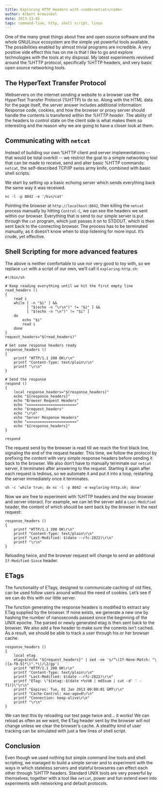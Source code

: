 ```yaml
---
title: Exploring HTTP Headers with <code>netcat</code>
author: Albert Krewinkel
date: 2013-11-05
tags: command-line, http, shell script, linux
---
```


One of the many great things about free and open source software and the whole
GNU/Linux ecosystem are the simple yet powerful tools available.  The
possibilities enabled by almost trivial programs are incredible.  A very
positive side effect this has on me is that I like to go and explore
technologies with the tools at my disposal.  My latest experiments revolved
around the %HTTP protocol, specifically %HTTP headers, and very basic open
source networking tools.

## The HyperText Transfer Protocol

Webservers on the internet sending a website to a browser use the HyperText
Transfer Protocol (%HTTP) to do so.  Along with the HTML data for the page
itself, the server answer includes additional information: Response code,
cookies, and how the browser or proxy server should handle the contents is
transfered within the *%HTTP header*.  The ability of the headers to control
state on the client side is what makes them so interesting and the reason why
we are going to have a closer look at them.

## Communicating with `netcat`

Instead of building our own %HTTP client and server implementations -- that
would be total overkill -- we restrict the goal to a simple networking tool
that can be made to receive, send and alter basic %HTTP commands: `netcat`, the
self-described TCP/IP swiss army knife, combined with basic shell scripts.

We start by setting up a basic echoing server which sends everything back the
same way it was received.

``` shell
nc -l -p 8042 -e '/bin/cat'
```

Pointing the browser at `http://localhost:8042`, then killing the `netcat`
process manually by hitting `Control-C`, we can see the headers we sent within
our browser.  Everything that is send to our simple server is put through the
`cat` program, which just passes it on to STDOUT, which is then sent back to
the connecting browser.  The process has to be terminated manually, as it
doesn’t know when to stop listening for more input.  It’s crude, yet
effective.

## Shell Scripting for more advanced features

The above is neither comfortable to use nor very good to toy with, so we
replace `cat` with a script of our own, we’ll call it `exploring-http.sh`:

``` shell
#!/bin/sh

# Keep reading everything until we hit the first empty line
read_headers ()
{
    read i
    while [ -n "$i" ] &&
          [ "$(echo -n "\r\n")" != "$i" ] &&
          [ "$(echo -n "\n")" != "$i" ]
    do
        echo "$i"
        read i
    done
}
request_headers="$(read_headers)"

# Get some response headers ready
response_headers ()
{
    printf "HTTP/1.1 200 OK\r\n"
    printf "Content-Type: text/plain\r\n"
    printf "\r\n"
}

# Send the response
respond ()
{
    local response_headers="$(response_headers)"
    echo "${response_headers}"
    echo "Browser Request Headers"
    echo "======================="
    echo "$request_headers"
    echo "\r\n"
    echo "Server Response Headers"
    echo "======================="
    echo "${response_headers}"
}

respond
```

The request send by the browser is read till we reach the first black line,
signaling the end of the request header.  This time, we follow the protocol by
prefixing the content with very simple response headers before sending it back
to the browser.  We also don’t have to manually terminate our `netcat` server,
it terminates after answering to the request.  Starting it again after each
request is tedious, so we automate it and put it into a loop, restarting the
server immediately once it terminates.

``` shell
sh -c 'while true; do nc -l -p 8042 -e exploring-http.sh; done'
```

Now we are free to experiment with %HTTP headers and the way browser and server
interact.  For example, we can let the server add a `Last-Modified` header,
the content of which should be sent back by the browser in the next request:

``` shell
response_headers ()
{
    printf "HTTP/1.1 200 OK\r\n"
    printf "Content-Type: text/plain\r\n"
    printf "Last-Modified: $(date --rfc-2822)\r\n"
    printf "\r\n"
}
```

Reloading twice, and the browser request will change to send an additional
`If-Modified-Since` header.

## ETags

The functionality of ETags, designed to communicate caching of old files, can
be used follow users around without the need of cookies.  Let’s see if we
can do this with our little server.

The function generating the response headers is modified to extract any ETag
supplied by the browser.  If none exists, we generate a new one by hashing the
number of nanoseconds passed since the beginning of the UNIX epoche.  The
parsed or newly generated etag is then sent back to the browser.  We also add
a few header to make sure the conents isn’t cached.  As a result, we should be
able to track a user through his or her browser cache.

```shell
response_headers ()
{
    local etag
    etag=$(echo "${request_headers}" | sed -ne 's/^\(If-None-Match: "\([a-f0-9]*\)".*\)/\2/gp')
    printf "HTTP/1.1 200 OK\r\n"
    printf "Content-Type: text/plain\r\n"
    printf "Last-Modified: $(date --rfc-2822)\r\n"
    printf "ETag: \"${etag:-$(date +%s%N | md5sum | cut -d' ' -f1)}\"\r\n"
    printf "Expires: Tue, 01 Jan 2013 00:00:01 GMT\r\n"
    printf "Cache-Control: max-age=0\r\n"
    printf "Connection: keep-alive\r\n"
    printf "\r\n"
}
```

We can test this by reloading our test page twice and&hellip; it works!  We
can reload as often as we want, the ETag header sent by the browser will not
change unless we clear the browser’s cache.  A stealthy kind of user tracking
can be simulated with just a few lines of shell script.

## Conclusion

Even though we used nothing but simple command line tools and shell scripting,
we managed to build a simple server and to experiment with the ways in which
stateless servers and stateful browseres can effect each other through %HTTP
headers.  Standard UNIX tools are very powerful by themselves; together with a
tool like `netcat`, power and fun extend even into experiments with networking
and default protocols.
